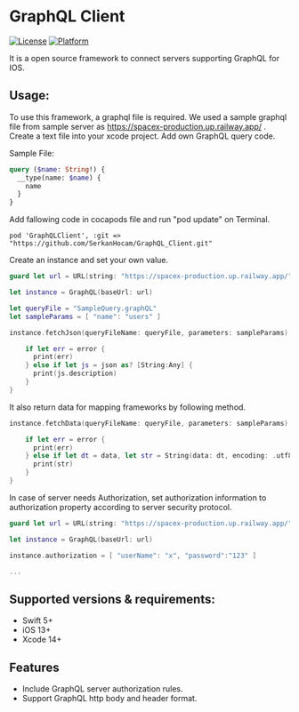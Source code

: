 
# GraphQL Client

[![License](https://img.shields.io/cocoapods/l/LFTwitterProfile.svg?style=flat)](http://cocoapods.org/pods/LFTwitterProfile)
[![Platform](https://img.shields.io/cocoapods/p/LFTwitterProfile.svg?style=flat)](http://cocoapods.org/pods/LFTwitterProfile)

It is a open source framework to connect servers supporting GraphQL for IOS.

## Usage:
To use this framework, a graphql file is required. We used a sample graphql file from sample server as https://spacex-production.up.railway.app/ .
Create a text file into your xcode project. Add own GraphQL query code.

Sample File:
``` GraphQL
query ($name: String!) {
  __type(name: $name) {
    name
  }
}
```

Add fallowing code in cocapods file and run "pod update" on Terminal.


`pod 'GraphQLClient', :git => "https://github.com/SerkanHocam/GraphQL_Client.git"`


Create an instance and set your own value.

```swift
guard let url = URL(string: "https://spacex-production.up.railway.app/") else { return }

let instance = GraphQL(baseUrl: url)

let queryFile = "SampleQuery.graphQL"
let sampleParams = [ "name": "users" ]

instance.fetchJson(queryFileName: queryFile, parameters: sampleParams) { json, error in

    if let err = error {
      print(err)
    } else if let js = json as? [String:Any] {
      print(js.description)
    }
}
```

It also return data for mapping frameworks by following method.

```swift
instance.fetchData(queryFileName: queryFile, parameters: sampleParams) { data, error in

    if let err = error {
      print(err)
    } else if let dt = data, let str = String(data: dt, encoding: .utf8) {
      print(str)
    }
}
```

In case of server needs Authorization, set authorization information to authorization property according to server security protocol.

```swift
guard let url = URL(string: "https://spacex-production.up.railway.app/") else { return }

let instance = GraphQL(baseUrl: url)

instance.authorization = [ "userName": "x", "password":"123" ]

...
```

## Supported versions & requirements:

- Swift 5+
- iOS 13+
- Xcode 14+

## Features

- Include GraphQL server authorization rules. 
- Support GraphQL http body and header format.



